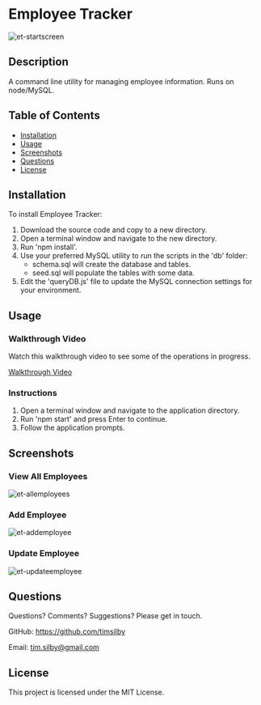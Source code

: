 # Employee Tracker


![et-startscreen](https://user-images.githubusercontent.com/69242373/98526519-92b26a80-22c5-11eb-8b27-36dc67a95ff0.png)


## Description
A command line utility for managing employee information. Runs on node/MySQL.


## Table of Contents
* [Installation](#installation)
* [Usage](#usage)
* [Screenshots](#screenshots)
* [Questions](#questions)
* [License](#license)


## Installation
To install Employee Tracker:

1. Download the source code and copy to a new directory.
2. Open a terminal window and navigate to the new directory.
3. Run 'npm install'.
4. Use your preferred MySQL utility to run the scripts in the 'db' folder:
   * schema.sql will create the database and tables.
   * seed.sql will populate the tables with some data.
5. Edit the 'queryDB.js' file to update the MySQL connection settings for your environment.


## Usage

### Walkthrough Video
Watch this walkthrough video to see some of the operations in progress.

[Walkthrough Video]()

### Instructions
1. Open a terminal window and navigate to the application directory.
2. Run 'npm start' and press Enter to continue.
3. Follow the application prompts.


## Screenshots

### View All Employees

![et-allemployees](https://user-images.githubusercontent.com/69242373/98526516-9219d400-22c5-11eb-9e70-6f86e7ba5305.png)

### Add Employee

![et-addemployee](https://user-images.githubusercontent.com/69242373/98526508-90e8a700-22c5-11eb-9e42-cdc810ee9bfa.png)

### Update Employee

![et-updateemployee](https://user-images.githubusercontent.com/69242373/98526521-93e39780-22c5-11eb-8b49-683d3e63b727.png)


## Questions
Questions? Comments? Suggestions? Please get in touch.

GitHub: https://github.com/timsilby

Email: [tim.silby@gmail.com](mailto:tim.silby@gmail.com)


## License
This project is licensed under the MIT License.
